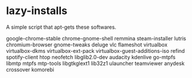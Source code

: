 # lazy-installs
A simple script that apt-gets these softwares.

google-chrome-stable
chrome-gnome-shell 
remmina steam-installer
lutris chromium-browser
gnome-tweaks 
deluge 
vlc 
flameshot
virtualbox
virtualbox-dkms
virtualbox-ext-pack
virtualbox-guest-additions-iso
refind
spotify-client
htop
neofetch
libglib2.0-dev
audacity
kdenlive
go-mtpfs
libmtp
mtpfs 
mtp-tools
libgtkglext1 
lib32z1
ulauncher
teamviewer
anydesk
crossover
komorebi
